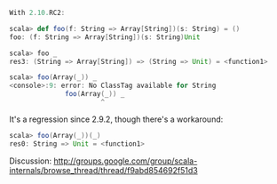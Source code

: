 ```scala
With 2.10.RC2:

scala> def foo(f: String => Array[String])(s: String) = ()
foo: (f: String => Array[String])(s: String)Unit

scala> foo _
res3: (String => Array[String]) => (String => Unit) = <function1>

scala> foo(Array(_)) _
<console>:9: error: No ClassTag available for String
              foo(Array(_)) _
                       ^ 
```

It's a regression since 2.9.2, though there's a workaround:

```scala
scala> foo(Array(_))(_)
res0: String => Unit = <function1> 
```

Discussion: http://groups.google.com/group/scala-internals/browse_thread/thread/f9abd854692f51d3
